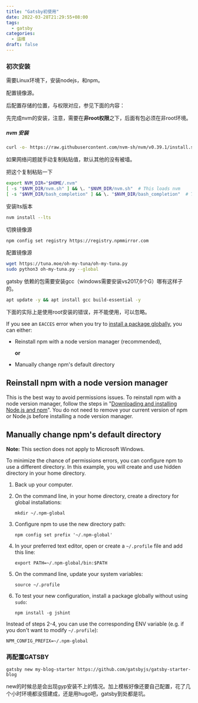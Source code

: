 ```yaml
---
title: "Gatsby初使用"
date: 2022-03-28T21:29:55+08:00
tags:
  - gatsby
categories:
  - 运维
draft: false
---
```


### 初次安装

需要Linux环境下，安装nodejs，和npm。

配置镜像源。

后配置存储的位置，与权限对应，参见下面的内容：

先完成nvm的安装，注意，需要在**非root权限**之下，后面有包必须在非root环境。

##### nvm 安装

```Bash
curl -o- https://raw.githubusercontent.com/nvm-sh/nvm/v0.39.1/install.sh | bash

```

如果网络问题就手动复制粘贴值，默认其他的没有被墙。

把这个复制粘贴一下

```Bash
export NVM_DIR="$HOME/.nvm"
[ -s "$NVM_DIR/nvm.sh" ] && \. "$NVM_DIR/nvm.sh"  # This loads nvm
[ -s "$NVM_DIR/bash_completion" ] && \. "$NVM_DIR/bash_completion"  # This loads nvm bash_completion
```

安装lts版本

```Bash
nvm install --lts
```

切换镜像源

```Bash
npm config set registry https://registry.npmmirror.com

```

配置镜像源

```Bash
wget https://tuna.moe/oh-my-tuna/oh-my-tuna.py
sudo python3 oh-my-tuna.py --global
```

gatsby 依赖的包需要安装gcc（windows需要安装vs2017,6个G）哪有这样子的。

```Bash
apt update -y && apt install gcc build-essential -y
```



下面的实际上是使用root安装的错误，并不能使用，可以忽略。



If you see an `EACCES` error when you try to [install a package globally](https://docs.npmjs.com/downloading-and-installing-packages-globally), you can either:

- Reinstall npm with a node version manager (recommended),

  **or**

- Manually change npm's default directory

## Reinstall npm with a node version manager

This is the best way to avoid permissions issues. To reinstall npm with a node version manager, follow the steps in "[Downloading and installing Node.js and npm](https://docs.npmjs.com/downloading-and-installing-node-js-and-npm)". You do not need to remove your current version of npm or Node.js before installing a node version manager.

## Manually change npm's default directory

**Note:** This section does not apply to Microsoft Windows.

To minimize the chance of permissions errors, you can configure npm to use a different directory. In this example, you will create and use hidden directory in your home directory.

1. Back up your computer.

2. On the command line, in your home directory, create a directory for global installations:

   

   ```
   mkdir ~/.npm-global
   ```

3. Configure npm to use the new directory path:

   

   ```
   npm config set prefix '~/.npm-global'
   ```

4. In your preferred text editor, open or create a `~/.profile` file and add this line:

   

   ```
   export PATH=~/.npm-global/bin:$PATH
   ```

5. On the command line, update your system variables:

   

   ```
   source ~/.profile
   ```

6. To test your new configuration, install a package globally without using `sudo`:

   

   ```
   npm install -g jshint
   ```

Instead of steps 2-4, you can use the corresponding ENV variable (e.g. if you don't want to modify `~/.profile`):



```
NPM_CONFIG_PREFIX=~/.npm-global
```



### 再配置GATSBY

`gatsby new my-blog-starter https://github.com/gatsbyjs/gatsby-starter-blog`



new的时候总是会出现gyp安装不上的情况。加上模板好像还要自己配置，花了几个小时环境都没搭建成，还是用hugo吧，gatsby到处都是坑。
